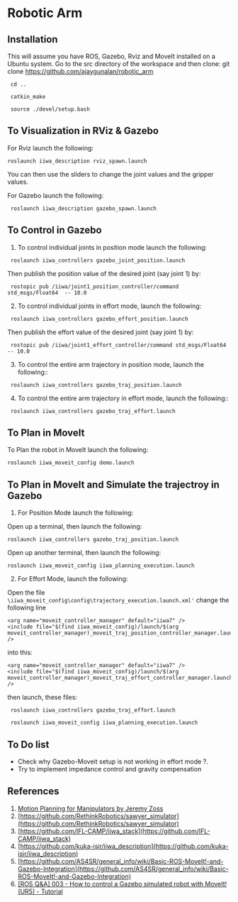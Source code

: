 Robotic Arm
===========

## Installation 
This will assume you have ROS, Gazebo, Rviz and MoveIt installed on a Ubuntu system. Go to the src directory of the workspace and then clone:
  	 git clone https://github.com/ajaygunalan/robotic_arm 

  	 cd ..

  	 catkin_make

     source ./devel/setup.bash


## To Visualization in RViz & Gazebo

For Rviz launch the following:

  ```
  roslaunch iiwa_description rviz_spawn.launch
  ```

You can then use the sliders to change the joint values and the gripper values.

For Gazebo launch the following:

  ```
   roslaunch iiwa_description gazebo_spawn.launch 
  ```

## To Control in Gazebo

1. To control individual joints in position mode launch the following:

  ```
   roslaunch iiwa_controllers gazebo_joint_position.launch 
  ```
Then publish the position value of the desired joint (say joint 1) by:

  ```
   rostopic pub /iiwa/joint1_position_controller/command std_msgs/Float64  -- 10.0
  ```

2. To control individual joints in effort mode, launch the following:

  ```
   roslaunch iiwa_controllers gazebo_effort_position.launch
  ``` 
Then publish the effort value of the desired joint (say joint 1) by:

  ```
   rostopic pub /iiwa/joint1_effort_controller/command std_msgs/Float64  -- 10.0
  ```


3. To control the entire arm trajectory in position mode, launch the following::

  ```
   roslaunch iiwa_controllers gazebo_traj_position.launch  
  ``` 

4. To control the entire arm trajectory in effort mode, launch the following::


  ```
   roslaunch iiwa_controllers gazebo_traj_effort.launch  
  ``` 


## To Plan in MoveIt

To Plan the robot in MoveIt launch the following:


  ```
  roslaunch iiwa_moveit_config demo.launch 
  ```

## To Plan in MoveIt and Simulate the trajectroy in  Gazebo

1. For Position Mode launch the following:

Open up a terminal, then launch the following:


  ```
  roslaunch iiwa_controllers gazebo_traj_position.launch   
  ```

Open up another terminal, then launch the following:


  ```
  roslaunch iiwa_moveit_config iiwa_planning_execution.launch 
  ``` 
  
2. For Effort Mode, launch the following:

Open the file ```\iiwa_moveit_config\config\trajectory_execution.launch.xml'``` change the following line

  ``` 
  <arg name="moveit_controller_manager" default="iiwa7" />
  <include file="$(find iiwa_moveit_config)/launch/$(arg moveit_controller_manager)_moveit_traj_position_controller_manager.launch.xml" />
  ```
into this:

  ``` 
  <arg name="moveit_controller_manager" default="iiwa7" />
  <include file="$(find iiwa_moveit_config)/launch/$(arg moveit_controller_manager)_moveit_traj_effort_controller_manager.launch.xml" />
  ```
then launch, these files:

 ```
  roslaunch iiwa_controllers gazebo_traj_effort.launch   

  roslaunch iiwa_moveit_config iiwa_planning_execution.launch 
  ``` 



## To Do list

* Check why Gazebo-Moveit setup is not working in effort mode ?.
* Try to implement impedance control and gravity compensation

## References

1. [Motion Planning for Manipulators by Jeremy Zoss](http://aeswiki.datasys.swri.edu/rositraining/Exercises?action=AttachFile&do=get&target=ROS-I+Basic+Developer%E2%80%99s+Training+-+Session+3.pdf)
2. [https://github.com/RethinkRobotics/sawyer_simulator](https://github.com/RethinkRobotics/sawyer_simulator)
3. [https://github.com/IFL-CAMP/iiwa_stack](https://github.com/IFL-CAMP/iiwa_stack)
4. [https://github.com/kuka-isir/iiwa_description](https://github.com/kuka-isir/iiwa_description)
5. [https://github.com/AS4SR/general_info/wiki/Basic-ROS-MoveIt!-and-Gazebo-Integration](https://github.com/AS4SR/general_info/wiki/Basic-ROS-MoveIt!-and-Gazebo-Integration)
6. [[ROS Q&A] 003 - How to control a Gazebo simulated robot with MoveIt! (UR5) - Tutorial](https://www.youtube.com/watch?v=j6bBxfD_bYs&t=144s)

